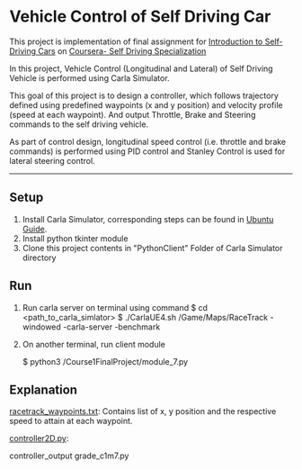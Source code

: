 # Vehicle Control of Self Driving Car


This project is implementation of final assignment for [Introduction to Self-Driving Cars](https://www.coursera.org/learn/intro-self-driving-cars?specialization=self-driving-cars) on [Coursera- Self Driving Specialization](https://www.coursera.org/specializations/self-driving-cars)

In this project, Vehicle Control (Longitudinal and Lateral) of Self Driving Vehicle is performed using Carla Simulator.

This goal of this project is to design a controller, which follows trajectory defined using predefined waypoints (x and y position) and velocity profile (speed at each waypoint). And output Throttle, Brake and Steering commands to the self driving vehicle.

As part of control design, longitudinal speed control (i.e. throttle and brake commands) is performed using PID control and Stanley Control is used for lateral steering control.

-----

## Setup


1. Install Carla Simulator, corresponding steps can be found in [Ubuntu Guide](https://github.com/kar-ab/Autonomous_driving_Control_design/blob/master/CARLA-Setup-Guide-_Ubuntu_.pdf).
2. Install python tkinter module 
3. Clone this project contents in "PythonClient" Folder of Carla Simulator directory

## Run

1. Run carla server on terminal using command 
	$ cd <path_to_carla_simlator>
	$ ./CarlaUE4.sh /Game/Maps/RaceTrack -windowed -carla-server -benchmark 

2. On another terminal, run client module 

	$ python3 /Course1FinalProject/module_7.py


## Explanation

[racetrack_waypoints.txt](../blob/master/Course1FinalProject/racetrack_waypoints.txt): Contains list of x, y position and the respective speed to attain at each waypoint.
	
[controller2D.py](../blob/master/Course1FinalProject/controller2D.py):


controller_output
grade_c1m7.py
